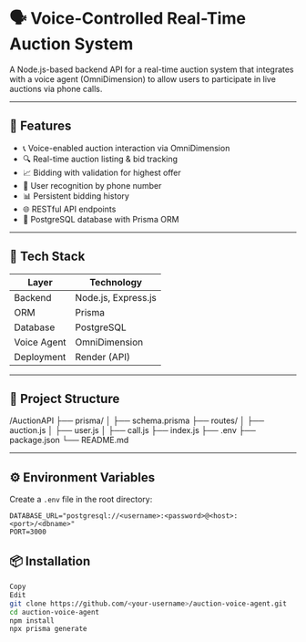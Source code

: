 # 🗣️ Voice-Controlled Real-Time Auction System

A Node.js-based backend API for a real-time auction system that integrates with a voice agent (OmniDimension) to allow users to participate in live auctions via phone calls.

---

## 🚀 Features

- 📞 Voice-enabled auction interaction via OmniDimension
- 🔍 Real-time auction listing & bid tracking
- 📈 Bidding with validation for highest offer
- 🧠 User recognition by phone number
- 📊 Persistent bidding history
- 🌐 RESTful API endpoints
- 💾 PostgreSQL database with Prisma ORM

---

## 🧱 Tech Stack

| Layer         | Technology              |
| ------------- | ----------------------- |
| Backend       | Node.js, Express.js     |
| ORM           | Prisma                  |
| Database      | PostgreSQL              |
| Voice Agent   | OmniDimension           |
| Deployment    | Render (API)            |

---

## 📁 Project Structure
/AuctionAPI
├── prisma/
│ ├── schema.prisma
├── routes/
│ ├── auction.js
│ ├── user.js
│ ├── call.js
├── index.js
├── .env
├── package.json
└── README.md

---

## ⚙️ Environment Variables

Create a `.env` file in the root directory:

```env
DATABASE_URL="postgresql://<username>:<password>@<host>:<port>/<dbname>"
PORT=3000
```

## 📦 Installation
```bash
Copy
Edit
git clone https://github.com/<your-username>/auction-voice-agent.git
cd auction-voice-agent
npm install
npx prisma generate
```


